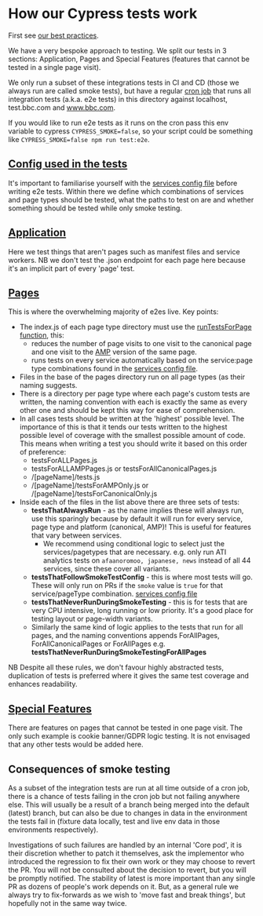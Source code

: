 # How our Cypress tests work

First see [our best practices](https://github.com/bbc/simorgh/blob/latest/cypress/README.md#best-practises).

We have a very bespoke approach to testing. We split our tests in 3 sections: Application, Pages and Special Features (features that cannot be tested in a single page visit).

We only run a subset of these integrations tests in CI and CD (those we always run are called smoke tests), but have a regular [cron job](https://en.wikipedia.org/wiki/Cron) that runs all integration tests (a.k.a. e2e tests) in this directory against localhost, test.bbc.com and www.bbc.com.

If you would like to run e2e tests as it runs on the cron pass this env variable to cypress `CYPRESS_SMOKE=false`, so your script could be something like `CYPRESS_SMOKE=false npm run test:e2e`.

## [Config used in the tests](../support/config)

It's important to familiarise yourself with the [services config file](../support/config/settings.js) before writing e2e tests. Within there we define which combinations of services and page types should be tested, what the paths to test on are and whether something should be tested while only smoke testing.

## [Application](./application)

Here we test things that aren't pages such as manifest files and service workers. NB we don't test the .json endpoint for each page here because it's an implicit part of every 'page' test.

## [Pages](./pages)

This is where the overwhelming majority of e2es live.
Key points:

- The index.js of each page type directory must use the [runTestsForPage function](../support/helpers/runTestsForPage.js), this:
  - reduces the number of page visits to one visit to the canonical page and one visit to the [AMP](https://amp.dev/) version of the same page.
  - runs tests on every service automatically based on the service:page type combinations found in the [services config file](../support/config/settings.js).
- Files in the base of the pages directory run on all page types (as their naming suggests.
- There is a directory per page type where each page's custom tests are written, the naming convention with each is exactly the same as every other one and should be kept this way for ease of comprehension.
- In all cases tests should be written at the 'highest' possible level. The importance of this is that it tends our tests written to the highest possible level of coverage with the smallest possible amount of code. This means when writing a test you should write it based on this order of preference:
  - testsForALLPages.js
  - testsForALLAMPPages.js or testsForAllCanonicalPages.js
  - /[pageName]/tests.js
  - /[pageName]/testsForAMPOnly.js or /[pageName]/testsForCanonicalOnly.js
- Inside each of the files in the list above there are three sets of tests:
  - **testsThatAlwaysRun** - as the name implies these will always run, use this sparingly because by default it will run for every service, page type and platform (canonical, AMP)! This is useful for features that vary between services.
    - We recommend using conditional logic to select just the services/pagetypes that are necessary. e.g. only run ATI analytics tests on `afaanoromoo, japanese, news` instead of all 44 services, since these cover all variants.
  - **testsThatFollowSmokeTestConfig** - this is where most tests will go. These will only run on PRs if the `smoke` value is `true` for that service/pageType combination. [services config file](../support/config/settings.js)
  - **testsThatNeverRunDuringSmokeTesting** - this is for tests that are very CPU intensive, long running or low priority. It's a good place for testing layout or page-width variants.
  - Similarly the same kind of logic applies to the tests that run for all pages, and the naming conventions appends ForAllPages, ForAllCanonicalPages or ForAllPages e.g. **testsThatNeverRunDuringSmokeTestingForAllPages**

NB Despite all these rules, we don't favour highly abstracted tests, duplication of tests is preferred where it gives the same test coverage and enhances readability.

## [Special Features](./specialFeatures)

There are features on pages that cannot be tested in one page visit. The only such example is cookie banner/GDPR logic testing. It is not envisaged that any other tests would be added here.

## Consequences of smoke testing

As a subset of the integration tests are run at all time outside of a cron job, there is a chance of tests failing in the cron job but not failing anywhere else. This will usually be a result of a branch being merged into the default (latest) branch, but can also be due to changes in data in the environment the tests fail in (fixture data locally, test and live env data in those environments respectively).

Investigations of such failures are handled by an internal 'Core pod', it is their discretion whether to patch it themselves, ask the implementor who introduced the regression to fix their own work or they may choose to revert the PR. You will not be consulted about the decision to revert, but you will be promptly notified. The stability of latest is more important than any single PR as dozens of people's work depends on it. But, as a general rule we always try to fix-forwards as we wish to 'move fast and break things', but hopefully not in the same way twice.
